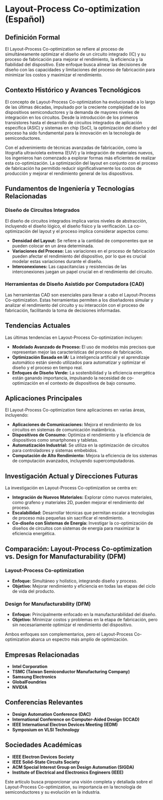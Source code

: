# Layout-Process Co-optimization (Español)

## Definición Formal

El Layout-Process Co-optimization se refiere al proceso de simultáneamente optimizar el diseño de un circuito integrado (IC) y su proceso de fabricación para mejorar el rendimiento, la eficiencia y la fiabilidad del dispositivo. Este enfoque busca alinear las decisiones de diseño con las capacidades y limitaciones del proceso de fabricación para minimizar los costos y maximizar el rendimiento.

## Contexto Histórico y Avances Tecnológicos

El concepto de Layout-Process Co-optimization ha evolucionado a lo largo de las últimas décadas, impulsado por la creciente complejidad de los dispositivos semiconductores y la demanda de mayores niveles de integración en los circuitos. Desde la introducción de los primeros transistores hasta el desarrollo de circuitos integrados de aplicación específica (ASIC) y sistemas en chip (SoC), la optimización del diseño y del proceso ha sido fundamental para la innovación en la tecnología de semiconductores.

Con el advenimiento de técnicas avanzadas de fabricación, como la litografía ultravioleta extrema (EUV) y la integración de materiales nuevos, los ingenieros han comenzado a explorar formas más eficientes de realizar esta co-optimización. La optimización del layout en conjunto con el proceso de fabricación ha permitido reducir significativamente los costos de producción y mejorar el rendimiento general de los dispositivos.

## Fundamentos de Ingeniería y Tecnologías Relacionadas

### Diseño de Circuitos Integrados

El diseño de circuitos integrados implica varios niveles de abstracción, incluyendo el diseño lógico, el diseño físico y la verificación. La co-optimización del layout y el proceso implica considerar aspectos como:

- **Densidad del Layout:** Se refiere a la cantidad de componentes que se pueden colocar en un área determinada.
- **Variaciones del Proceso:** Las variaciones en el proceso de fabricación pueden afectar el rendimiento del dispositivo, por lo que es crucial modelar estas variaciones durante el diseño.
- **Interconexiones:** Las capacitancias y resistencias de las interconexiones juegan un papel crucial en el rendimiento del circuito.

### Herramientas de Diseño Asistido por Computadora (CAD)

Las herramientas CAD son esenciales para llevar a cabo el Layout-Process Co-optimization. Estas herramientas permiten a los diseñadores simular y analizar el rendimiento del circuito y su interacción con el proceso de fabricación, facilitando la toma de decisiones informadas.

## Tendencias Actuales

Las últimas tendencias en Layout-Process Co-optimization incluyen:

- **Modelado Avanzado de Proceso:** El uso de modelos más precisos que representan mejor las características del proceso de fabricación.
- **Optimización Basada en IA:** La inteligencia artificial y el aprendizaje automático están siendo utilizados para automatizar y optimizar el diseño y el proceso en tiempo real.
- **Enfoques de Diseño Verde:** La sostenibilidad y la eficiencia energética están ganando importancia, impulsando la necesidad de co-optimización en el contexto de dispositivos de bajo consumo.

## Aplicaciones Principales

El Layout-Process Co-optimization tiene aplicaciones en varias áreas, incluyendo:

- **Aplicaciones de Comunicaciones:** Mejora el rendimiento de los circuitos en sistemas de comunicación inalámbrica.
- **Dispositivos de Consumo:** Optimiza el rendimiento y la eficiencia de dispositivos como smartphones y tabletas.
- **Automatización Industrial:** Se utiliza en la optimización de circuitos para controladores y sistemas embebidos.
- **Computación de Alto Rendimiento:** Mejora la eficiencia de los sistemas de computación avanzados, incluyendo supercomputadoras.

## Investigación Actual y Direcciones Futuras

La investigación en Layout-Process Co-optimization se centra en:

- **Integración de Nuevos Materiales:** Explorar cómo nuevos materiales, como grafeno y materiales 2D, pueden mejorar el rendimiento del proceso.
- **Escalabilidad:** Desarrollar técnicas que permitan escalar a tecnologías de proceso más pequeñas sin sacrificar el rendimiento.
- **Co-diseño con Sistemas de Energía:** Investigar la co-optimización de diseños de circuitos con sistemas de energía para maximizar la eficiencia energética.

## Comparación: Layout-Process Co-optimization vs. Design for Manufacturability (DFM)

### Layout-Process Co-optimization

- **Enfoque:** Simultáneo y holístico, integrando diseño y proceso.
- **Objetivo:** Mejorar rendimiento y eficiencia en todas las etapas del ciclo de vida del producto.

### Design for Manufacturability (DFM)

- **Enfoque:** Principalmente enfocado en la manufacturabilidad del diseño.
- **Objetivo:** Minimizar costos y problemas en la etapa de fabricación, pero sin necesariamente optimizar el rendimiento del dispositivo.

Ambos enfoques son complementarios, pero el Layout-Process Co-optimization abarca un espectro más amplio de optimización.

## Empresas Relacionadas

- **Intel Corporation**
- **TSMC (Taiwan Semiconductor Manufacturing Company)**
- **Samsung Electronics**
- **GlobalFoundries**
- **NVIDIA**

## Conferencias Relevantes

- **Design Automation Conference (DAC)**
- **International Conference on Computer-Aided Design (ICCAD)**
- **IEEE International Electron Devices Meeting (IEDM)**
- **Symposium on VLSI Technology**

## Sociedades Académicas

- **IEEE Electron Devices Society**
- **IEEE Solid-State Circuits Society**
- **ACM Special Interest Group on Design Automation (SIGDA)**
- **Institute of Electrical and Electronics Engineers (IEEE)**

Este artículo busca proporcionar una visión completa y detallada sobre el Layout-Process Co-optimization, su importancia en la tecnología de semiconductores y su evolución en la industria.